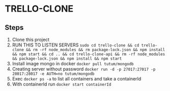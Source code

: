 # TRELLO-CLONE

## Steps

1. Clone this project
1. RUN THIS TO LISTEN SERVERS `sudo cd trello-clone && cd trello-clone && rm -rf node_modules && rm package-lock.json && npm install && npm start && cd .. && cd trello-clone-api && rm -rf node_modules && package-lock.json && npm install && npm start`
1. Install image mongo in docker `docker pull tutum/mongodb`
1. Creating server without password `docker run -d -p 27017:27017 -p 28017:28017 -e AUTH=no tutum/mongodb`
1. Exec `docker ps -a` to list all containers and take a containerId
1. With containerId run `docker start containerId`
